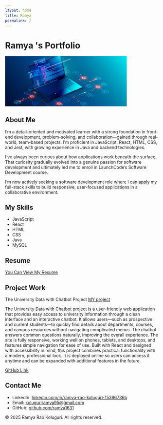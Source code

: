 ```yaml
---
layout: home
title: Ramya
permalink: /
---
```

<link rel="stylesheet" href="/assets/style.css">

# Ramya 's Portfolio


  <img src="/images/img_1.png" alt="img_1.png" width="400" />

##  About Me

I’m a detail-oriented and motivated learner with a strong foundation in front-end development, problem-solving, and collaboration—gained through real-world, team-based projects. I’m proficient in JavaScript, React, HTML, CSS, and Jest, with growing experience in Java and backend technologies.

I’ve always been curious about how applications work beneath the surface. That curiosity gradually evolved into a genuine passion for software development and ultimately led me to enroll in LaunchCode’s Software Development course.

I’m now actively seeking a software development role where I can apply my full-stack skills to build responsive, user-focused applications in a collaborative environment.
##   My Skills

<div class="skills-box">
  <ul>
    <li>JavaScript</li>
    <li>React</li>
    <li>HTML</li>
    <li>CSS</li>
    <li>Java</li>
    <li>MySQL</li>
  </ul>
</div>


##  Resume

[You Can View My Resume ](/assets/files/Ramya_ResumeLC.pdf)

##   Project Work
The University Data with Chatbot Project  [MY project](https://university-data-with-chatbot.netlify.app/)

The University Data with Chatbot project is a user-friendly web application that provides easy access to university information through a clean interface and an interactive chatbot. It allows users—such as prospective and current students—to quickly find details about departments, courses, and campus resources without navigating complicated menus. The chatbot answers common questions naturally, improving the overall experience. The site is fully responsive, working well on phones, tablets, and desktops, and features simple navigation for ease of use. Built with React and designed with accessibility in mind, this project combines practical functionality with a modern, professional look. It is deployed online so users can access it anytime and can be expanded with additional features in the future.

[GitHub Link](https://github.com/ramya1631/project-unit-university-data-with-chatbot-ramya-k.git)



##  Contact Me
-  LinkedIn: [linkedin.com/in/ramya-rao-koluguri-15386736b](https://linkedin.com/in/ramya-rao-koluguri-15386736b)
-  Email: [koluguriramya95@gmail.com](mailto:koluguriramya95@gmail.com)
- GitHub: [github.com/ramya1631](https://github.com/ramya1631)



<footer>
  <p>© 2025 Ramya Rao Koluguri. All rights reserved.</p>
</footer>
